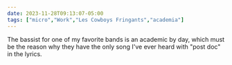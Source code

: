 ```yaml
---
date: 2023-11-28T09:13:07-05:00
tags: ["micro","Work","Les Cowboys Fringants","academia"]
---
```

The bassist for one of my favorite bands is an academic by day, which must be the reason why they have the only song I've ever heard with "post doc" in the lyrics.